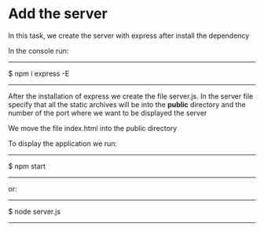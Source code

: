 <h1>Add the server</h1>

<p>In this task, we create the server with express after install the dependency</p>
<p>In the console run:</p>
<hr/>
    <p>$ npm i express -E</p>
<hr/>
<p>After the installation of express we create the file server.js. In the server file specify that all the static archives will be into the <strong>public</strong> directory and the number of the port where we want to be displayed the server</p>

<p>We move the file index.html into the public directory</p>

<p>To display the application we run:<p>
<hr/>
    <p>$ npm start</p>
<hr/>
<p>or:</p>
<hr/>
    <p>$ node server.js</p>
<hr/>